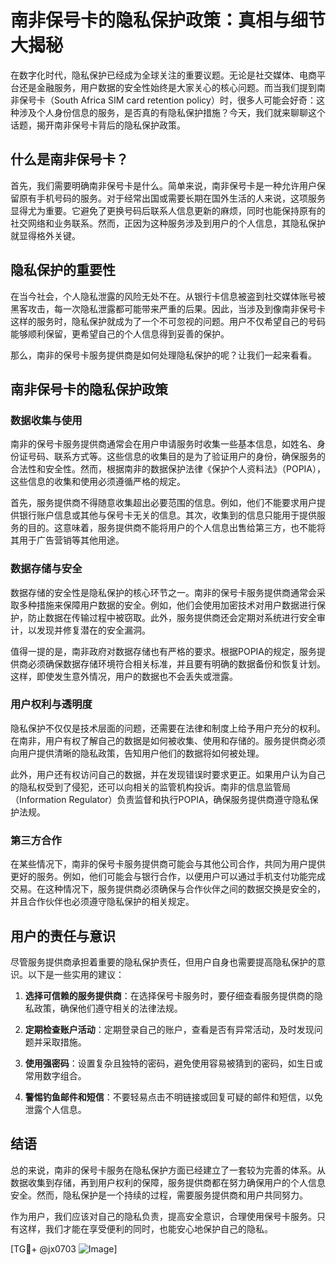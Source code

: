 # 南非保号卡的隐私保护政策：真相与细节大揭秘

在数字化时代，隐私保护已经成为全球关注的重要议题。无论是社交媒体、电商平台还是金融服务，用户数据的安全性始终是大家关心的核心问题。而当我们提到南非保号卡（South Africa SIM card retention policy）时，很多人可能会好奇：这种涉及个人身份信息的服务，是否真的有隐私保护措施？今天，我们就来聊聊这个话题，揭开南非保号卡背后的隐私保护政策。

## 什么是南非保号卡？

首先，我们需要明确南非保号卡是什么。简单来说，南非保号卡是一种允许用户保留原有手机号码的服务。对于经常出国或需要长期在国外生活的人来说，这项服务显得尤为重要。它避免了更换号码后联系人信息更新的麻烦，同时也能保持原有的社交网络和业务联系。然而，正因为这种服务涉及到用户的个人信息，其隐私保护就显得格外关键。

## 隐私保护的重要性

在当今社会，个人隐私泄露的风险无处不在。从银行卡信息被盗到社交媒体账号被黑客攻击，每一次隐私泄露都可能带来严重的后果。因此，当涉及到像南非保号卡这样的服务时，隐私保护就成为了一个不可忽视的问题。用户不仅希望自己的号码能够顺利保留，更希望自己的个人信息得到妥善的保护。

那么，南非的保号卡服务提供商是如何处理隐私保护的呢？让我们一起来看看。

## 南非保号卡的隐私保护政策

### 数据收集与使用

南非的保号卡服务提供商通常会在用户申请服务时收集一些基本信息，如姓名、身份证号码、联系方式等。这些信息的收集目的是为了验证用户的身份，确保服务的合法性和安全性。然而，根据南非的数据保护法律《保护个人资料法》（POPIA），这些信息的收集和使用必须遵循严格的规定。

首先，服务提供商不得随意收集超出必要范围的信息。例如，他们不能要求用户提供银行账户信息或其他与保号卡无关的信息。其次，收集到的信息只能用于提供服务的目的。这意味着，服务提供商不能将用户的个人信息出售给第三方，也不能将其用于广告营销等其他用途。

### 数据存储与安全

数据存储的安全性是隐私保护的核心环节之一。南非的保号卡服务提供商通常会采取多种措施来保障用户数据的安全。例如，他们会使用加密技术对用户数据进行保护，防止数据在传输过程中被窃取。此外，服务提供商还会定期对系统进行安全审计，以发现并修复潜在的安全漏洞。

值得一提的是，南非政府对数据存储也有严格的要求。根据POPIA的规定，服务提供商必须确保数据存储环境符合相关标准，并且要有明确的数据备份和恢复计划。这样，即使发生意外情况，用户的数据也不会丢失或泄露。

### 用户权利与透明度

隐私保护不仅仅是技术层面的问题，还需要在法律和制度上给予用户充分的权利。在南非，用户有权了解自己的数据是如何被收集、使用和存储的。服务提供商必须向用户提供清晰的隐私政策，告知用户他们的数据将如何被处理。

此外，用户还有权访问自己的数据，并在发现错误时要求更正。如果用户认为自己的隐私权受到了侵犯，还可以向相关的监管机构投诉。南非的信息监管局（Information Regulator）负责监督和执行POPIA，确保服务提供商遵守隐私保护法规。

### 第三方合作

在某些情况下，南非的保号卡服务提供商可能会与其他公司合作，共同为用户提供更好的服务。例如，他们可能会与银行合作，以便用户可以通过手机支付功能完成交易。在这种情况下，服务提供商必须确保与合作伙伴之间的数据交换是安全的，并且合作伙伴也必须遵守隐私保护的相关规定。

## 用户的责任与意识

尽管服务提供商承担着重要的隐私保护责任，但用户自身也需要提高隐私保护的意识。以下是一些实用的建议：

1. **选择可信赖的服务提供商**：在选择保号卡服务时，要仔细查看服务提供商的隐私政策，确保他们遵守相关的法律法规。
   
2. **定期检查账户活动**：定期登录自己的账户，查看是否有异常活动，及时发现问题并采取措施。

3. **使用强密码**：设置复杂且独特的密码，避免使用容易被猜到的密码，如生日或常用数字组合。

4. **警惕钓鱼邮件和短信**：不要轻易点击不明链接或回复可疑的邮件和短信，以免泄露个人信息。

## 结语

总的来说，南非的保号卡服务在隐私保护方面已经建立了一套较为完善的体系。从数据收集到存储，再到用户权利的保障，服务提供商都在努力确保用户的个人信息安全。然而，隐私保护是一个持续的过程，需要服务提供商和用户共同努力。

作为用户，我们应该对自己的隐私负责，提高安全意识，合理使用保号卡服务。只有这样，我们才能在享受便利的同时，也能安心地保护自己的隐私。

[TG💪+ @jx0703 ![Image](https://github.com/user-attachments/assets/dbca1d08-cadb-493c-b0ec-ad6f7a83f270)]